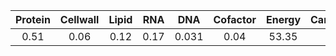 |Protein | Cellwall | Lipid | RNA | DNA | Cofactor | Energy | Carbohydates | Other | Sum |
|:------:|:--------:|:-----:|:---:|:---:|:-----:|:-----:|:-----:|:-----:|:-----:|
| 0.51 | 0.06 | 0.12 | 0.17 | 0.031 | 0.04 | 53.35 | 0.034 | 0.00323 | 1.0 |
